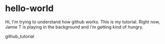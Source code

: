 # hello-world

Hi, I'm trying to understand how github works. 
This is my tutorial. 
Right now, Jamie T is playing in the background and i'm getting kind of hungry. 

github_tutorial 
